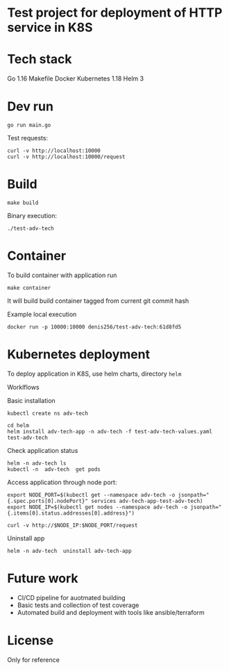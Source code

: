 # Test project for deployment of HTTP service in K8S


# Tech stack

Go 1.16
Makefile
Docker
Kubernetes 1.18
Helm 3


# Dev run

```
go run main.go
```

Test requests:
```
curl -v http://localhost:10000
curl -v http://localhost:10000/request
```


# Build

```
make build
```

Binary execution:
```
./test-adv-tech
```

# Container 

To build container with application run
```
make container
```

It will build build container tagged from current git commit hash

Example local execution

```
docker run -p 10000:10000 denis256/test-adv-tech:61d8fd5
```

# Kubernetes deployment

To deploy application in K8S, use helm charts, directory `helm`

Worklflows

Basic installation
```
kubectl create ns adv-tech

cd helm
helm install adv-tech-app -n adv-tech -f test-adv-tech-values.yaml test-adv-tech
```

Check application status
```
helm -n adv-tech ls 
kubectl -n  adv-tech  get pods 
```

Access application through node port:
```
export NODE_PORT=$(kubectl get --namespace adv-tech -o jsonpath="{.spec.ports[0].nodePort}" services adv-tech-app-test-adv-tech)
export NODE_IP=$(kubectl get nodes --namespace adv-tech -o jsonpath="{.items[0].status.addresses[0].address}")

curl -v http://$NODE_IP:$NODE_PORT/request

```

Uninstall app
```
helm -n adv-tech  uninstall adv-tech-app
```

# Future work

* CI/CD pipeline for auotmated building
* Basic tests and collection of test coverage
* Automated build and deployment with tools like ansible/terraform

# License

Only for reference
